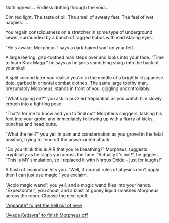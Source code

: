 Nothingness... Endless drifting through the void...

Dim red light. The taste of oil. The smell of sweaty feet. The feel of wet nappies. ...

You regain consciousness on a stretcher in some type of underground sewer, surrounded by a bunch of ragged hobos with mad staring eyes.

"He's awake, Morpheus." says a dark haired waif on your left. 

A large leering, gap-toothed man steps over and looks into your face.  "Time to learn Krav Maga." he says as he jams something sharp into the back of your skull.

A split second later you realise you're in the middle of a brightly lit japanese dojo, garbed in oriental combat clothes.
The same large toothy man, presumably Morpheus, stands in front of you, giggling uncontrollably.

"What's going on?" you ask in puzzled trepidation as you watch him slowly crouch into a fighting pose.

"That's for me to know and you to find out" Morpheus sniggers, lashing his foot into your groin, 
and immediately following up with a flurry of kicks, punches and head butts. 

"What the hell?" you yell in pain and consternation as you grovel in the fetal position, trying to fend off the unwarranted attack.

"Do you think this is AIR that you're breathing?" Morpheus suggests cryptically as he slaps you across the face.
"Actually it's not!", he giggles, "This is MY simulation, so I replaced it with Nitrous Oxide - just for laughs!"

A flash of inspiration hits you.  "Well, if normal rules of physics don't apply then I can just use magic." you exclaim.

"Accio magic wand", you yell, and a magic wand flies into your hands.   "Expectorate!", you shout, and a blast of gooey liquid smashes
Morpheus across the room.  Choose the next spell:

["Apparate" to get the hell out of here](../hogwarts/hogwarts.md)

["Avada Kedavra" to finish Morpheus off](../matrix-boss/matrix-boss.md)